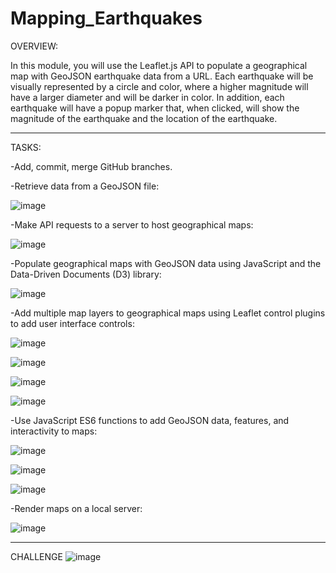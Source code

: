 # Mapping_Earthquakes

OVERVIEW:

In this module, you will use the Leaflet.js API to populate a geographical map with GeoJSON earthquake data from a URL. Each earthquake will be visually represented by a circle and color, where a higher magnitude will have a larger diameter and will be darker in color. In addition, each earthquake will have a popup marker that, when clicked, will show the magnitude of the earthquake and the location of the earthquake.

---

TASKS:

-Add, commit, merge GitHub branches.

-Retrieve data from a GeoJSON file:


![image](https://user-images.githubusercontent.com/105184244/204924065-9c765271-bfc7-48e0-8db7-1259811998d6.png)


-Make API requests to a server to host geographical maps:


![image](https://user-images.githubusercontent.com/105184244/204926317-8dea563f-b11a-4c3e-a20a-1e33e8db0551.png)


-Populate geographical maps with GeoJSON data using JavaScript and the Data-Driven Documents (D3) library:


![image](https://user-images.githubusercontent.com/105184244/204926490-c63904d9-bfc8-41c6-a519-bd5eeca56039.png)


-Add multiple map layers to geographical maps using Leaflet control plugins to add user interface controls:


![image](https://user-images.githubusercontent.com/105184244/204926798-34cd0cd7-c0d8-4755-bead-cdc994e5ca67.png)

![image](https://user-images.githubusercontent.com/105184244/204926867-1ee26fb1-876c-4823-8533-6e90faa09c4f.png)

![image](https://user-images.githubusercontent.com/105184244/204926923-dff61baf-86c0-4cc0-8e0a-cc3830284739.png)

![image](https://user-images.githubusercontent.com/105184244/204926980-2618caa4-b832-4ef0-b8e0-f15959b2bc61.png)


-Use JavaScript ES6 functions to add GeoJSON data, features, and interactivity to maps:

![image](https://user-images.githubusercontent.com/105184244/204927170-a617fb24-9fc9-4a7e-bc14-8bf7263fe035.png)

![image](https://user-images.githubusercontent.com/105184244/204927216-54263f84-1b09-4b8a-a45b-f0d3449e4520.png)

![image](https://user-images.githubusercontent.com/105184244/204927494-bbad94cf-9275-42e0-83a0-991f4ae95d4f.png)


-Render maps on a local server:

![image](https://user-images.githubusercontent.com/105184244/204927679-1d1c9444-0e31-4598-a9cc-ede03206b5cd.png)


---

CHALLENGE
![image](https://user-images.githubusercontent.com/105184244/191216385-b2feb48c-06e4-49c4-b465-54a32c4f8641.png)

